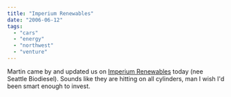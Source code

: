 ```yaml
---
title: "Imperium Renewables"
date: "2006-06-12"
tags: 
  - "cars"
  - "energy"
  - "northwest"
  - "venture"
---
```


Martin came by and updated us on [Imperium Renewables](http://www.imprenew.com/) today (nee Seattle Biodiesel). Sounds like they are hitting on all cylinders, man I wish I'd been smart enough to invest.
